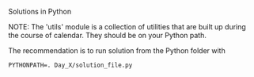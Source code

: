 Solutions in Python

NOTE: The 'utils' module is a collection of utilities that are built up during the course of calendar. They should be on your Python path.

The recommendation is to run solution from the Python folder with
```
PYTHONPATH=. Day_X/solution_file.py
```